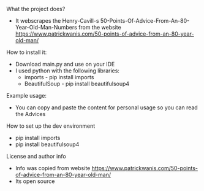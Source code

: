 What the project does?
- It webscrapes the Henry-Cavill-s 50-Points-Of-Advice-From-An-80-Year-Old-Man-Numbers from the website https://www.patrickwanis.com/50-points-of-advice-from-an-80-year-old-man/

How to install it:
- Download main.py and use on your IDE
- I used python with the following libraries:
  - imports - pip install imports
  - BeautifulSoup - pip install beautifulsoup4  

Example usage:
- You can copy and paste the content for personal usage so you can read the Advices 

How to set up the dev environment
- pip install imports
- pip install beautifulsoup4

License and author info
- Info was copied from website https://www.patrickwanis.com/50-points-of-advice-from-an-80-year-old-man/
- Its open source
